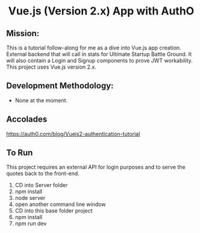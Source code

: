 # <center>Vue.js (Version 2.x) App with AuthO</center>

## Mission:
This is a tutorial follow-along for me as a dive into Vue.js app creation.  External backend that will call in stats for Ultimate Startup Battle Ground.  It will also contain a Login and Signup components to prove JWT workability.  This project uses Vue.js version 2.x.

## Development Methodology:
* None at the moment.

## Accolades
https://auth0.com/blog/Vuejs2-authentication-tutorial

## To Run
This project requires an external API for login purposes and to serve the quotes back to the front-end.
1. CD into Server folder
2. npm install
3. node server
4. open another command line window
5. CD into this base folder project
6. npm install
7. npm run dev